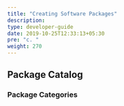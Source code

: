 ```yaml
---
title: "Creating Software Packages"
description:
type: developer-guide
date: 2019-10-25T12:33:13+05:30
pre: "c. "
weight: 270
---
```

## Package Catalog

### Package Categories